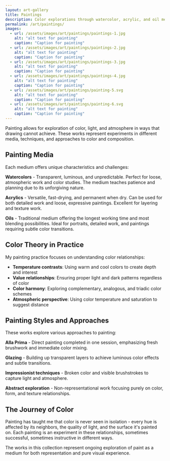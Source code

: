 ```yaml
---
layout: art-gallery
title: Paintings
description: Color explorations through watercolor, acrylic, and oil media.
permalink: /art/paintings/
images:
  - url: /assets/images/art/paintings/paintings-1.jpg
    alt: "alt text for painting"
    caption: "Caption for painting"
  - url: /assets/images/art/paintings/paintings-2.jpg
    alt: "alt text for painting"
    caption: "Caption for painting"
  - url: /assets/images/art/paintings/paintings-3.jpg
    alt: "alt text for painting"
    caption: "Caption for painting"
  - url: /assets/images/art/paintings/paintings-4.jpg
    alt: "alt text for painting"
    caption: "Caption for painting"
  - url: /assets/images/art/paintings/painting-5.svg
    alt: "alt text for painting"
    caption: "Caption for painting"
  - url: /assets/images/art/paintings/painting-6.svg
    alt: "alt text for painting"
    caption: "Caption for painting"
---
```


Painting allows for exploration of color, light, and atmosphere in ways that drawing cannot achieve. These works represent experiments in different media, techniques, and approaches to color and composition.

## Painting Media

Each medium offers unique characteristics and challenges:

**Watercolors** - Transparent, luminous, and unpredictable. Perfect for loose, atmospheric work and color studies. The medium teaches patience and planning due to its unforgiving nature.

**Acrylics** - Versatile, fast-drying, and permanent when dry. Can be used for both detailed work and loose, expressive paintings. Excellent for layering and texture work.

**Oils** - Traditional medium offering the longest working time and most blending possibilities. Ideal for portraits, detailed work, and paintings requiring subtle color transitions.

## Color Theory in Practice

My painting practice focuses on understanding color relationships:

- **Temperature contrasts**: Using warm and cool colors to create depth and interest
- **Value relationships**: Ensuring proper light and dark patterns regardless of color
- **Color harmony**: Exploring complementary, analogous, and triadic color schemes
- **Atmospheric perspective**: Using color temperature and saturation to suggest distance

## Painting Styles and Approaches

These works explore various approaches to painting:

**Alla Prima** - Direct painting completed in one session, emphasizing fresh brushwork and immediate color mixing.

**Glazing** - Building up transparent layers to achieve luminous color effects and subtle transitions.

**Impressionist techniques** - Broken color and visible brushstrokes to capture light and atmosphere.

**Abstract exploration** - Non-representational work focusing purely on color, form, and texture relationships.

## The Journey of Color

Painting has taught me that color is never seen in isolation - every hue is affected by its neighbors, the quality of light, and the surface it's painted on. Each painting is an experiment in these relationships, sometimes successful, sometimes instructive in different ways.

The works in this collection represent ongoing exploration of paint as a medium for both representation and pure visual experience.
